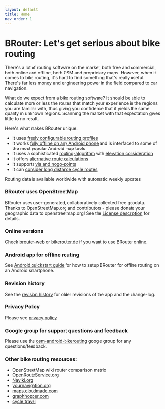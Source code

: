 ```yaml
---
layout: default
title: Home
nav_order: 1
---
```


# BRouter: Let's get serious about bike routing

There's a lot of routing software on the market, both free and commercial, both
online and offline, both OSM and proprietary maps. However, when it comes to
bike routing, it's hard to find something that's really useful. There's far less
money and engineering power in the field compared to car navigation.

What do we expect from a bike routing software? It should be able to calculate
more or less the routes that match your experience in the regions you are
familiar with, thus giving you confidence that it yields the same quality in
unknown regions. Scanning the market with that expectation gives little to no
result.

Here's what makes BRouter unique:

- It uses [freely configurable routing profiles](features/costfunctions.md)
- It works [fully offline on any Android phone](features/offline.md) and is
  interfaced to some of the most popular Android map tools
- It uses a sophisticated [routing-algorithm](developers/algorithm.md) with
  [elevation consideration](features/elevation.md)
- It offers [alternative route calculations](features/alternatives.md)
- It supports [via and nogo-points](features/vianogo.md)
- It can [consider long distance cycle routes](features/cycleroutes.md)

Routing data is available worldwide with automatic weekly updates

### BRouter uses OpenStreetMap

BRouter uses user-generated, collaboratively collected free geodata. Thanks to
OpenStreetMap.org and contributors - please donate your geographic data to
openstreetmap.org! See the [License
description](http://www.openstreetmap.org/copyright) for details.

### Online versions

Check [brouter-web](/brouter-web) or [bikerouter.de](https://www.bikerouter.de/)
if you want to use BRouter online.

### Android app for offline routing

See [Android quickstart guide](users/android_quickstart.md) for how to setup BRouter for
offline routing on an Android smartphone.

### Revision history

See the [revision history](revisions.md) for older revisions of the app and the
change-log.

### Privacy Policy

Please see [privacy policy](privacy_policy.md)

### Google group for support questions and feedback

Please use the
[osm-android-bikerouting](http://groups.google.com/group/osm-android-bikerouting)
google group for any questions/feedback.

### Other bike routing resources:

* [OpenStreetMap wiki router comparison
  matrix](http://wiki.openstreetmap.org/wiki/Routing/online_routers)
* [OpenRouteService.org](http://www.openrouteservice.org)
* [Naviki.org](http://www.naviki.org)
* [yournavigation.org](http://www.yournavigation.org)
* [maps.cloudmade.com](http://maps.cloudmade.com)
* [graphhopper.com](http://graphhopper.com)
* [cycle.travel](http://cycle.travel/map)
